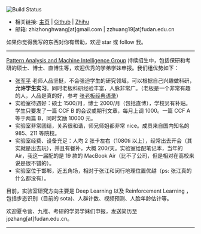 <img src="https://travis-ci.com/Hzzone/hzzone.github.io.svg?branch=source" alt="Build Status" style="display: inline;">

* 相关链接: [主页](https://hzzone.io/) | [Github](https://github.com/Hzzone) | [Zhihu](https://www.zhihu.com/people/hzzone)
* 邮箱: zhizhonghwang[at]gmail<span>.</span>com | zzhuang19[at]fudan.edu<span>.</span>cn

如果你觉得我写的东西对你有帮助，欢迎 star 或 follow 我。

----
[Pattern Analysis and Machine Intelligence Group](http://www.pami.fudan.edu.cn) 持续招生中，包括保研和考研的硕士、博士、直博生等，欢迎优秀的学弟学妹申报。我们组优势如下：
* [张军平](http://www.pami.fudan.edu.cn/~jpzhang/members/index.html) 老师人品坚挺，不会强迫学生的研究领域，可以根据自己兴趣做科研，**允许学生实习**。同时老板科研经验丰富，人脉非常广。（老板是一个非常有趣的人，人品是真的好，参考 [张老板经典语录](/随笔/张老板经典语录.html)）
* 实验室待遇好：硕士 1500/月，博士 2000/月（包括直博），学校另有补贴。学生只要发了一篇 CCF B 的会议或期刊文章，每月上调 1000。一篇 CCF A 等于两篇 B，同时奖励 10000 元。
* 实验室非常团结，关系很和谐，师兄师姐都非常 nice。成员来自国内知名的 985、211 等院校。
* 实验室经费、设备充足：人均 2 张卡左右（1080ti 以上），经常出去开会（其实就是出去玩），并且有餐补，大概 200/天。实验室给配笔记本，当年的 Air，我这一届配的是 19 款的 MacBook Air（比不了公司，但是相对在高校来说是很不错的）。
* 实验室位于邯郸，近五角场，相对于张江和闵行地理位置优越（ps: 张江真的什么都没有）。

目前，实验室研究方向主要是 Deep Learning 以及 Reinforcement Learning ，包括步态识别（目前的 sota)、人群计数、视频预测、人脸年龄估计等。

欢迎夏令营、九推、考研的学弟学妹们申报，发送简历至 <href>jpzhang[at]fudan<span>.</span>edu<span>.</span>cn</href>。

---

